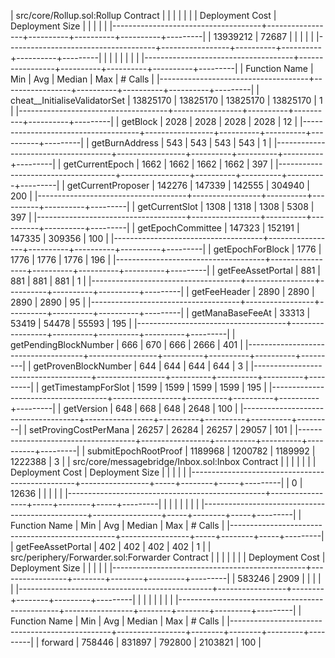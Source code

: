 | src/core/Rollup.sol:Rollup Contract |                 |          |          |          |         |
| Deployment Cost                     | Deployment Size |          |          |          |         |
|-------------------------------------+-----------------+----------+----------+----------+---------|
| 13939212                            | 72687           |          |          |          |         |
|-------------------------------------+-----------------+----------+----------+----------+---------|
|                                     |                 |          |          |          |         |
|-------------------------------------+-----------------+----------+----------+----------+---------|
| Function Name                       | Min             | Avg      | Median   | Max      | # Calls |
|-------------------------------------+-----------------+----------+----------+----------+---------|
| cheat__InitialiseValidatorSet       | 13825170        | 13825170 | 13825170 | 13825170 | 1       |
|-------------------------------------+-----------------+----------+----------+----------+---------|
| getBlock                            | 2028            | 2028     | 2028     | 2028     | 12      |
|-------------------------------------+-----------------+----------+----------+----------+---------|
| getBurnAddress                      | 543             | 543      | 543      | 543      | 1       |
|-------------------------------------+-----------------+----------+----------+----------+---------|
| getCurrentEpoch                     | 1662            | 1662     | 1662     | 1662     | 397     |
|-------------------------------------+-----------------+----------+----------+----------+---------|
| getCurrentProposer                  | 142276          | 147339   | 142555   | 304940   | 200     |
|-------------------------------------+-----------------+----------+----------+----------+---------|
| getCurrentSlot                      | 1308            | 1318     | 1308     | 5308     | 397     |
|-------------------------------------+-----------------+----------+----------+----------+---------|
| getEpochCommittee                   | 147323          | 152191   | 147335   | 309356   | 100     |
|-------------------------------------+-----------------+----------+----------+----------+---------|
| getEpochForBlock                    | 1776            | 1776     | 1776     | 1776     | 196     |
|-------------------------------------+-----------------+----------+----------+----------+---------|
| getFeeAssetPortal                   | 881             | 881      | 881      | 881      | 1       |
|-------------------------------------+-----------------+----------+----------+----------+---------|
| getFeeHeader                        | 2890            | 2890     | 2890     | 2890     | 95      |
|-------------------------------------+-----------------+----------+----------+----------+---------|
| getManaBaseFeeAt                    | 33313           | 53419    | 54478    | 55593    | 195     |
|-------------------------------------+-----------------+----------+----------+----------+---------|
| getPendingBlockNumber               | 666             | 670      | 666      | 2666     | 401     |
|-------------------------------------+-----------------+----------+----------+----------+---------|
| getProvenBlockNumber                | 644             | 644      | 644      | 644      | 3       |
|-------------------------------------+-----------------+----------+----------+----------+---------|
| getTimestampForSlot                 | 1599            | 1599     | 1599     | 1599     | 195     |
|-------------------------------------+-----------------+----------+----------+----------+---------|
| getVersion                          | 648             | 668      | 648      | 2648     | 100     |
|-------------------------------------+-----------------+----------+----------+----------+---------|
| setProvingCostPerMana               | 26257           | 26284    | 26257    | 29057    | 101     |
|-------------------------------------+-----------------+----------+----------+----------+---------|
| submitEpochRootProof                | 1189968         | 1200782  | 1189992  | 1222388  | 3       |
| src/core/messagebridge/Inbox.sol:Inbox Contract |                 |     |        |     |         |
| Deployment Cost                                 | Deployment Size |     |        |     |         |
|-------------------------------------------------+-----------------+-----+--------+-----+---------|
| 0                                               | 12636           |     |        |     |         |
|-------------------------------------------------+-----------------+-----+--------+-----+---------|
|                                                 |                 |     |        |     |         |
|-------------------------------------------------+-----------------+-----+--------+-----+---------|
| Function Name                                   | Min             | Avg | Median | Max | # Calls |
|-------------------------------------------------+-----------------+-----+--------+-----+---------|
| getFeeAssetPortal                               | 402             | 402 | 402    | 402 | 1       |
| src/periphery/Forwarder.sol:Forwarder Contract |                 |        |        |         |         |
| Deployment Cost                                | Deployment Size |        |        |         |         |
|------------------------------------------------+-----------------+--------+--------+---------+---------|
| 583246                                         | 2909            |        |        |         |         |
|------------------------------------------------+-----------------+--------+--------+---------+---------|
|                                                |                 |        |        |         |         |
|------------------------------------------------+-----------------+--------+--------+---------+---------|
| Function Name                                  | Min             | Avg    | Median | Max     | # Calls |
|------------------------------------------------+-----------------+--------+--------+---------+---------|
| forward                                        | 758446          | 831897 | 792800 | 2103821 | 100     |
